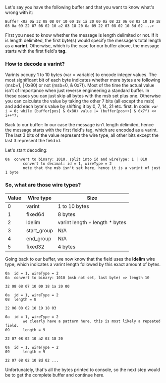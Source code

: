 Let's say you have the following buffer and that you want to know what's wrong with it:

`Buffer <0a 0a 32 08 08 07 10 00 18 1a 20 00 0a 08 22 06 08 02 10 19 18 03 0a 09 22 07 08 02 10 a2 03 18 20 0a 09 22 07 08 02 10 8d 02 ...>`

First you need to know whether the message is length delimited or not. If it is length delimited, the first byte(s) would specify the message's total length as a **varint**. Otherwise, which is the case for our buffer above, the message starts with the first field's **tag**.

### How to decode a varint?
Varints occupy 1 to 10 bytes (var = variable) to encode integer values. The most significant bit of each byte indicates whether more bytes are following (msb=1, | 0x80) or not (msb=0, & 0x7f). Most of the time the actual value isn't of importance when just reverse engineering a standard buffer. In these cases you can just skip all bytes with the msb set plus one. Otherwise you can calculate the value by taking the other 7 bits (all except the msb) and add each byte's value by shifting it by 0, 7, 14, 21 etc. first. In code: `var i = 0; while (buffer[pos] & 0x80) value |= (buffer[pos++] & 0x7f) << i++*7;`

Back to our buffer: In our case the message isn't length delimited, hence the message starts with the first field's tag, which are encoded as a varint. The last 3 bits of the value represent the wire type, all other bits except the last 3 represent the field id.

Let's start decoding:

```
0a	convert to binary: 1010, split into id and wireType: 1 | 010
        convert to decimal: id = 1, wireType = 2
        note that the msb isn't set here, hence it is a varint of just 1 byte
```

### So, what are those wire types?

Value     | Wire type   | Size
----------|-------------|------
0         | varint      | 1 to 10 bytes
1         | fixed64     | 8 bytes
2         | ldelim      | varint length + length * bytes
3         | start_group | N/A
4         | end_group   | N/A
5         | fixed32     | 4 bytes

Going back to our buffer, we now know that the field uses the **ldelim** wire type, which indicates a varint length followed by this exact amount of bytes.

```
0a	id = 1, wireType = 2
0a	convert to binary: 1010 (msb not set, last byte) => length 10

32 08 08 07 10 00 18 1a 20 00

0a	id = 1, wireType = 2
08	length = 8

22 06 08 02 10 19 18 03

0a	id = 1, wireType = 2 
        we clearly have a pattern here. this is most likely a repeated field.
09      length = 9

22 07 08 02 10 a2 03 18 20

0a	id = 1, wireType = 2
09      length = 9

22 07 08 02 10 8d 02 ...
```

Unfortunately, that's all the bytes printed to console, so the next step would be to get the complete buffer and continue here.
